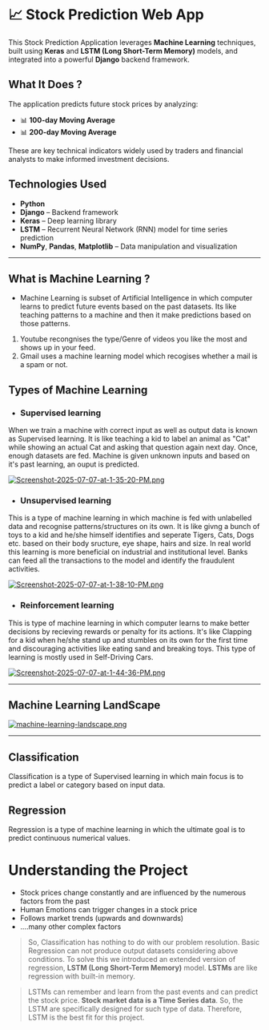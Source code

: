 # 📈 Stock Prediction Web App

This Stock Prediction Application leverages **Machine Learning** techniques, built using **Keras** and **LSTM (Long Short-Term Memory)** models, and integrated into a powerful **Django** backend framework.

## What It Does ?

The application predicts future stock prices by analyzing:

- 📊 **100-day Moving Average**
- 📊 **200-day Moving Average**

These are key technical indicators widely used by traders and financial analysts to make informed investment decisions.


## Technologies Used

- **Python**
- **Django** – Backend framework
- **Keras** – Deep learning library
- **LSTM** – Recurrent Neural Network (RNN) model for time series prediction
- **NumPy**, **Pandas**, **Matplotlib** – Data manipulation and visualization

---
## What is Machine Learning ?
- Machine Learning is subset of Artificial Intelligence in which computer learns to predict future events based on the past datasets. Its like teaching patterns to a machine and then it make predictions based on those patterns.
1. Youtube recongnises the type/Genre of videos you like the most and shows up in your feed.
2. Gmail uses a machine learning model which recogises whether a mail is a spam or not.

## Types of Machine Learning
- ### Supervised learning
When we train a machine with correct input as well as output data is known as Supervised learning. It is like teaching a kid to label an animal as "Cat" while showing an actual Cat and asking that question again next day. Once, enough datasets are fed. Machine is given unknown inputs and based on it's past learning, an ouput is predicted.

[![Screenshot-2025-07-07-at-1-35-20-PM.png](https://i.postimg.cc/NjrhpQtM/Screenshot-2025-07-07-at-1-35-20-PM.png)](https://github.com/Ujjwal5705/Stock-Prediction-Portal/)

- ### Unsupervised learning
This is a type of machine learning in which machine is fed with unlabelled data and recognise patterns/structures on its own. It is like givng a bunch of toys to a kid and he/she himself identifies and seperate Tigers, Cats, Dogs etc. based on their body sructure, eye shape, hairs and size. In real world this learning is more beneficial on industrial and institutional level. Banks can feed all the transactions to the model and identify the fraudulent activities.

[![Screenshot-2025-07-07-at-1-38-10-PM.png](https://i.postimg.cc/CLgJWYb5/Screenshot-2025-07-07-at-1-38-10-PM.png)](https://github.com/Ujjwal5705/Stock-Prediction-Portal/)

- ### Reinforcement learning
This is type of machine learning in which computer learns to make better decisions by recieving rewards or penalty for its actions. It's like Clapping for a kid when he/she stand up and stumbles on its own for the first time and discouraging activities like eating sand and breaking toys. This type of learning is mostly used in Self-Driving Cars.

[![Screenshot-2025-07-07-at-1-44-36-PM.png](https://i.postimg.cc/DzpnMBDf/Screenshot-2025-07-07-at-1-44-36-PM.png)](https://github.com/Ujjwal5705/Stock-Prediction-Portal/)

---

## Machine Learning LandScape

[![machine-learning-landscape.png](https://i.postimg.cc/q7xjJF00/machine-learning-landscape.png)](https://github.com/Ujjwal5705/Stock-Prediction-Portal/)

---
## Classification
Classification is a type of Supervised learning in which main focus is to predict a label or category based on input data.

## Regression
Regression is a type of machine learning in which the ultimate goal is to predict continuous numerical values.

# Understanding the Project
- Stock prices change constantly and are influenced by the numerous factors from the past
- Human Emotions can trigger changes in a stock price
- Follows market trends (upwards and downwards)
- ....many other complex factors

> So, Classification has nothing to do with our problem resolution. Basic Regression can not produce output datasets considering above conditions. To solve this we introduced an extended version of regression, **LSTM (Long Short-Term Memory)** model. **LSTMs** are like regression with built-in memory.

> LSTMs can remember and learn from the past events and can predict the stock price. **Stock market data is a Time Series data**. So, the LSTM are specifically designed for such type of data. Therefore, LSTM is the best fit for this project.

